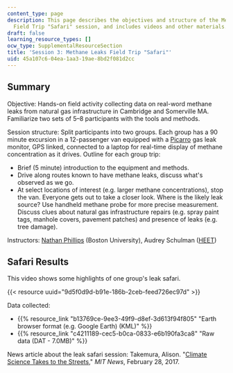 ```yaml
---
content_type: page
description: This page describes the objectives and structure of the Methane Leaks
  Field Trip "Safari" session, and includes videos and other materials.
draft: false
learning_resource_types: []
ocw_type: SupplementalResourceSection
title: 'Session 3: Methane Leaks Field Trip "Safari"'
uid: 45a107c6-04ea-1aa3-19ae-8bd2f081d2cc
---
```

## Summary

Objective: Hands-on field activity collecting data on real-word methane leaks from natural gas infrastructure in Cambridge and Somerville MA. Familiarize two sets of 5–8 participants with the tools and methods.

Session structure: Split participants into two groups. Each group has a 90 minute excursion in a 12-passenger van equipped with a [Picarro](https://www.picarro.com/) gas leak monitor, GPS linked, connected to a laptop for real-time display of methane concentration as it drives. Outline for each group trip:

- Brief (5 minute) introduction to the equipment and methods.
- Drive along routes known to have methane leaks, discuss what's observed as we go.
- At select locations of interest (e.g. larger methane concentrations), stop the van. Everyone gets out to take a closer look. Where is the likely leak source? Use handheld methane probe for more precise measurement. Discuss clues about natural gas infrastructure repairs (e.g. spray paint tags, manhole covers, pavement patches) and presence of leaks (e.g. tree damage).

Instructors: [Nathan Phillips](https://www.bu.edu/earth/people/faculty/nathan-phillips/) (Boston University), Audrey Schulman ([HEET](https://www.heetma.org/))

## Safari Results

This video shows some highlights of one group's leak safari.

{{< resource uuid="9d5f0d9d-b91e-186b-2ceb-feed726ec97d" >}}

Data collected:

- {{% resource_link "b13769ce-9ee3-49f9-d8ef-3d613f94f805" "Earth browser format (e.g. Google Earth) (KML)" %}}
- {{% resource_link "c4211189-cec5-b0ca-0833-e6b190fa3ca8" "Raw data (DAT - 7.0MB)" %}}

News article about the leak safari session: Takemura, Alison. "[Climate Science Takes to the Streets](http://news.mit.edu/2017/climate-science-takes-streets-gas-leaks-0228)," *MIT News*, February 28, 2017.